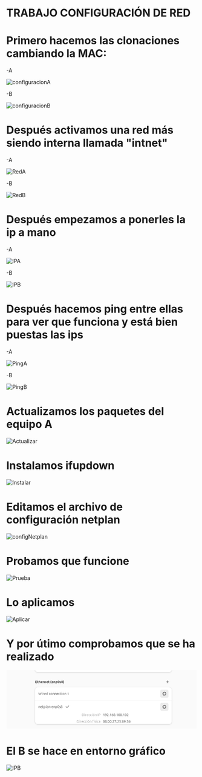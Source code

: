 # TRABAJO CONFIGURACIÓN DE RED
# Primero hacemos las clonaciones cambiando la MAC:

-A

![configuracionA](imagenes/confA.PNG)

-B

![configuracionB](imagenes/ConfB.PNG)

# Después activamos una red más siendo interna llamada "intnet"

-A

![RedA](imagenes/RedA.PNG)

-B

![RedB](imagenes/RedB.PNG)

# Después empezamos a ponerles la ip a mano

-A

![IPA](imagenes/IPA.PNG)

-B

![IPB](imagenes/IPB.PNG)

# Después hacemos ping entre ellas para ver que funciona y está bien puestas las ips

-A

![PingA](imagenes/PingA.PNG)

-B

![PingB](imagenes/PingB.PNG)

# Actualizamos los paquetes del equipo A

![Actualizar](imagenes/Actualizar_Paquetes.PNG)

# Instalamos ifupdown

![Instalar](imagenes/Instalar_ifupdown.PNG)

# Editamos el archivo de configuración netplan

![configNetplan](imagenes/ConfigNetplan.PNG)

# Probamos que funcione

![Prueba](imagenes/PruebaNetplan.PNG)

# Lo aplicamos

![Aplicar](imagenes/AplicarNetplan.PNG)

# Y por útimo comprobamos que se ha realizado

![Comprobacion](imagenes/Comprobación_Netplan.PNG)

# El B se hace en entorno gráfico

![IPB](imagenes/IPB.PNG)
